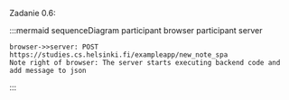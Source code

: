 Zadanie 0.6:

:::mermaid
sequenceDiagram
    participant browser
    participant server

    browser->>server: POST https://studies.cs.helsinki.fi/exampleapp/new_note_spa
    Note right of browser: The server starts executing backend code and add message to json
:::